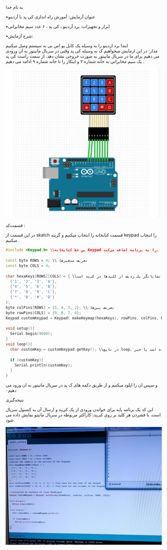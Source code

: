 به نام  خدا 

•عنوان آزمایش: آموزش راه اندازی کی پد  با آردینو 

•ابزار و تجهیزات: برد آردینو ، کی پد ، ۶ عدد سیم مخابراتی 

•شرح آزمایش: 

ابتدا برد اردینو را به وسیله یک کابل یو اس بی به سیستم وصل میکنیم  
 مدار: 
در این ازمایش میخواهیم ک به وسیله کی پد وقتی در سریال مانیتور به آن ورودی می دهیم برای ما در سریال مانیتور به صورت خروجی نشان دهد.
از سمت راست کی پد یک سیم مخابراتی به خانه شماره ۲ و اینکار را تا خانه شماره ۹ ادامه می دهیم .
 
![code](./photo_2024-12-01_11-25-51.jpg)   


قسمت‌کد :


در این قسمت از skatch  قسمت کتابخانه را انتخاب میکنیم و گزینه keypad را انتخاب میکنیم .

```cpp
#include <Keypad.h> \\ین خط کتابخانه Keypad را به برنامه اضافه می‌کند.

const byte ROWS = 4; \\ تعریف متغیرها
const byte COLS = 4;

char hexaKeys[ROWS][COLS] = { \\این آرایه دو بعدی شامل کاراکترهای موجود بر روی کی‌پد است. هر ردیف نمایانگر یک ردیف از کلیدها در کی‌پد است.
  {'1', '2', '3', 'A'},
  {'4', '5', '6', 'B'},
  {'7', '8', '9', 'C'},
  {'*', '0', '#', 'D'}
};
byte colPins[ROWS] = {5, 4, 3, 2}; \\ تعریف پین‌ها
byte rowPins[COLS] = {9, 8, 7, 6};
Keypad customKeypad = Keypad( makeKeymap(hexaKeys), rowPins, colPins, ROWS, COLS);  \\در این خط، یک شیء از نوع Keypad به نام customKeypad ایجاد می‌شود. تابع makeKeymap آرایه کلیدها را به فرمت قابل استفاده برای کتابخانه تبدیل می‌کند.

void setup(){
  Serial.begin(9600);
}
void loop(){
  char customKey = customKeypad.getKey(); \\در تابع loop، برنامه به طور مداوم بررسی می‌کند که آیا کلیدی از کی‌پد فشرده شده است یا خیر.
  
  if (customKey){
    Serial.println(customKey);
  }
}
```
و سپس ان را اپلود میکنیم و از طریق دکمه های ک پد در سریال مانیتور به ان ورود می دهیم۰

نتیجه‌گیری


این کد یک برنامه پایه برای خواندن ورودی از یک کی‌پد و ارسال آن به کنسول سریال است. با فشردن هر کلید بر روی کی‌پد، کاراکتر مربوطه در سریال مانیتو نمایش داده می شود.
 
![code](./photo_2024-12-01_11-31-35.jpg) 
